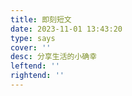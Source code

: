 ```yaml
---
title: 即刻短文
date: 2023-11-01 13:43:20
type: says
cover: ''
desc: 分享生活的小确幸
leftend: ''
rightend: ''
---
```


